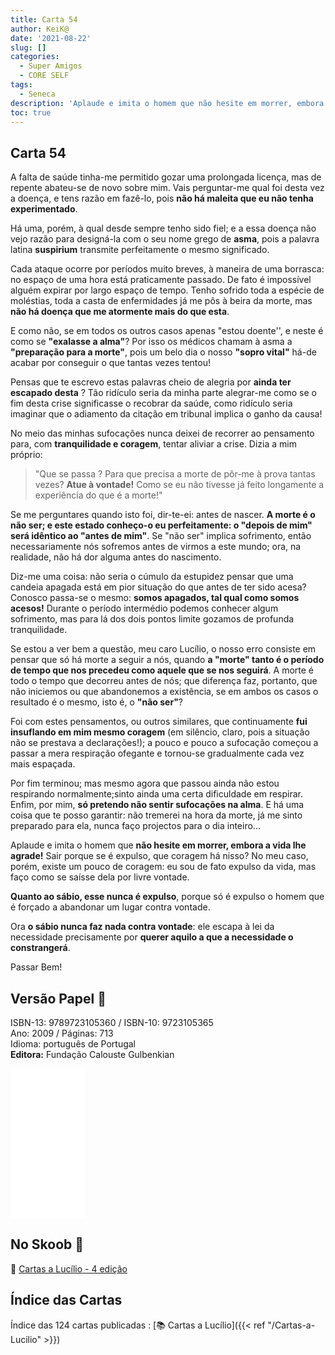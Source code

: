 ```yaml
---
title: Carta 54
author: KeiK@
date: '2021-08-22'
slug: []
categories:
  - Super Amigos
  - CORE SELF
tags:
  - Seneca
description: 'Aplaude e imita o homem que não hesite em morrer, embora a vida lhe agrade! '
toc: true
---
```


## Carta 54 

A falta de saúde tinha-me permitido gozar uma prolongada licença, mas de repente abateu-se de novo sobre mim. Vais perguntar-me qual foi desta vez a doença, e tens razão em fazê-lo, pois **não há maleita que eu não tenha experimentado**.

Há uma, porém, à qual desde sempre tenho sido fiel; e a essa doença não vejo razão para designá-la com o seu nome grego de **asma**, pois a palavra latina **suspirium** transmite perfeitamente o mesmo significado. 

Cada ataque ocorre por períodos muito breves, à maneira de uma borrasca: no espaço de uma hora está praticamente passado. De fato  é impossível alguém expirar por largo espaço de tempo. Tenho sofrido toda a espécie de moléstias, toda a casta de enfermidades já me pôs à beira da morte, mas **não há doença que me atormente mais do que esta**.

E como não, se em todos os outros casos apenas "estou doente'', e neste é como se **"exalasse a alma"**? Por isso os médicos chamam à asma a **"preparação para a morte"**, pois um belo dia o nosso **"sopro vital"** há-de acabar por conseguir o que tantas vezes tentou! 

Pensas que te escrevo estas palavras cheio de alegria por **ainda ter escapado desta** ? Tão ridículo seria da minha parte alegrar-me como se o fim desta crise significasse o recobrar da saúde, como ridículo seria imaginar que o adiamento da citação em tribunal implica o ganho da causa!

No meio das minhas sufocações nunca deixei de recorrer ao pensamento para, com **tranquilidade e coragem**, tentar aliviar a crise. Dizia a mim próprio:

>  "Que se passa ? Para que precisa a morte de pôr-me à prova tantas vezes? **Atue à vontade!** Como se eu não tivesse já feito longamente a experiência do que é a morte!" 

Se me perguntares quando isto foi, dir-te-ei: antes de nascer. **A morte é o não ser; e este estado conheço-o eu perfeitamente: o "depois de mim" será idêntico ao "antes de mim"**. Se
"não ser" implica sofrimento, então necessariamente nós sofremos antes de virmos a este mundo; ora, na realidade, não há dor alguma antes do nascimento. 

Diz-me uma coisa: não seria o cúmulo da estupidez pensar que uma candeia apagada está em pior situação do que antes de ter sido acesa? Conosco passa-se o mesmo: **somos apagados, tal qual como somos acesos!** Durante o período intermédio podemos conhecer algum sofrimento, mas para lá dos dois pontos limite gozamos de profunda tranquilidade. 

Se estou a ver bem a questão, meu caro Lucílio, o nosso erro consiste em pensar que só há morte a seguir a nós, quando **a "morte" tanto é o período de tempo que nos precedeu como aquele que se nos seguirá**. A morte é todo o tempo que decorreu antes de nós; que diferença faz, portanto, que não iniciemos ou que abandonemos a existência, se em ambos os casos o resultado é o mesmo, isto é, o **"não ser"**?

Foi com estes pensamentos, ou outros similares, que continuamente **fui insuflando em mim mesmo coragem** (em silêncio, claro, pois a situação não se prestava a declarações!); a pouco e pouco a sufocação começou a passar a mera respiração ofegante e tornou-se gradualmente cada vez mais espaçada. 

Por fim terminou; mas mesmo agora que passou ainda não estou respirando normalmente;sinto ainda uma certa dificuldade em respirar. Enfim, por mim, **só pretendo não sentir sufocações na alma**. E há uma coisa que te posso garantir: não tremerei na hora da morte, já me sinto preparado para ela, nunca faço projectos para o dia inteiro... 

Aplaude e imita o homem que **não hesite em morrer, embora a vida lhe agrade!** Sair porque se é expulso, que coragem há nisso? No meu caso, porém, existe um pouco de coragem: eu sou de fato expulso da vida, mas faço como se saísse dela por livre vontade. 

**Quanto ao sábio, esse nunca é expulso**, porque só é expulso o homem que é forçado a abandonar um lugar contra vontade. 

Ora **o sábio nunca faz nada contra vontade**: ele escapa à lei da necessidade precisamente por **querer aquilo a que a necessidade o constrangerá**.

Passar Bem!

## Versão Papel :book:

ISBN-13: 9789723105360 / ISBN-10: 9723105365  
Ano: 2009 / Páginas: 713  
Idioma: português de Portugal   
**Editora:** Fundação Calouste Gulbenkian

<iframe style="width:120px;height:240px;" marginwidth="0" marginheight="0" scrolling="no" frameborder="0" src="//ws-na.amazon-adsystem.com/widgets/q?ServiceVersion=20070822&OneJS=1&Operation=GetAdHtml&MarketPlace=BR&source=ac&ref=tf_til&ad_type=product_link&tracking_id=mundodekeika-20&marketplace=amazon&amp;region=BR&placement=9723105365&asins=9723105365&linkId=fb8dc16224bc0c2b7943ec769c5b5905&show_border=true&link_opens_in_new_window=true&price_color=333333&title_color=0066c0&bg_color=ffffff">
    </iframe>


## No Skoob :eagle:

:book: [Cartas a Lucílio - 4 edição](https://www.skoob.com.br/cartas-a-lucilio-37684ed41245.html)


## Índice das Cartas

Índice das 124 cartas publicadas : [📚 Cartas a Lucílio]({{< ref "/Cartas-a-Lucilio" >}})

